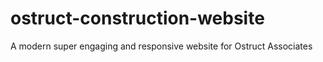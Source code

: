# ostruct-construction-website
A modern super engaging and responsive website for Ostruct Associates
